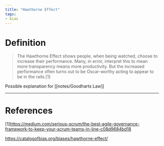 ```yaml
---
title: "Hawthorne Effect"
tags:
- bias
---
```

# Definition

> The Hawthorne Effect shows people, when being watched, choose to increase their performance. Many, in error, interpret this to mean more transparency means more productivity. But the increased performance often turns out to be Oscar-worthy acting to appear to be in the rails.[1]

Possible explanation for [[notes/Goodharts Law]]

---
# References

[1]https://medium.com/serious-scrum/the-best-agile-governance-framework-to-keep-your-scrum-teams-in-line-c08d9684bd18

https://catalogofbias.org/biases/hawthorne-effect/